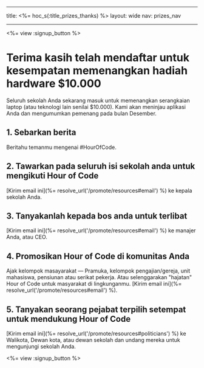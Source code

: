 * * *

title: <%= hoc_s(:title_prizes_thanks) %> layout: wide nav: prizes_nav

* * *

<%= view :signup_button %>

# Terima kasih telah mendaftar untuk kesempatan memenangkan hadiah hardware $10.000

Seluruh sekolah Anda sekarang masuk untuk memenangkan serangkaian laptop (atau teknologi lain senilai $10.000). Kami akan meninjau aplikasi Anda dan mengumumkan pemenang pada bulan Desember.

## 1. Sebarkan berita

Beritahu temanmu mengenai #HourOfCode.

## 2. Tawarkan pada seluruh isi sekolah anda untuk mengikuti Hour of Code

[Kirim email ini](%= resolve_url('/promote/resources#email') %) ke kepala sekolah Anda.

## 3. Tanyakanlah kepada bos anda untuk terlibat

[Kirim email ini](%= resolve_url('/promote/resources#email') %) ke manajer Anda, atau CEO.

## 4. Promosikan Hour of Code di komunitas Anda

Ajak kelompok masayarakat — Pramuka, kelompok pengajian/gereja, unit mahasiswa, pensiunan atau serikat pekerja. Atau selenggarakan "hajatan" Hour of Code untuk masyarakat di lingkunganmu. [Kirim email ini](%= resolve_url('/promote/resources#email') %).

## 5. Tanyakan seorang pejabat terpilih setempat untuk mendukung Hour of Code

[Kirim email ini](%= resolve_url('/promote/resources#politicians') %) ke Walikota, Dewan kota, atau dewan sekolah dan undang mereka untuk mengunjungi sekolah Anda.

<%= view :signup_button %>